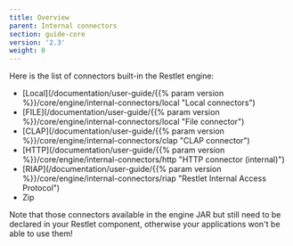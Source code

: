 ```yaml
---
title: Overview
parent: Internal connectors
section: guide-core
version: '2.3'
weight: 0
---
```

Here is the list of connectors built-in the Restlet engine:

-   [Local](/documentation/user-guide/{{% param version %}}/core/engine/internal-connectors/local "Local connectors")
-   [FILE](/documentation/user-guide/{{% param version %}}/core/engine/internal-connectors/local "File connector")
-   [CLAP](/documentation/user-guide/{{% param version %}}/core/engine/internal-connectors/clap "CLAP connector")
-   [HTTP](/documentation/user-guide/{{% param version %}}/core/engine/internal-connectors/http "HTTP connector (internal)")
-   [RIAP](/documentation/user-guide/{{% param version %}}/core/engine/internal-connectors/riap "Restlet Internal Access Protocol")
-   Zip

Note that those connectors available in the engine JAR but still need to
be declared in your Restlet component, otherwise your applications won't
be able to use them!
